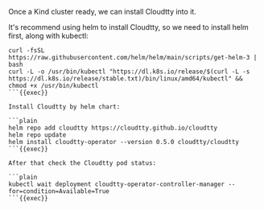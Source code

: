 Once a Kind cluster ready, we can install Cloudtty into it.

It's recommend using helm to install Cloudtty, so we need to install helm first, along with kubectl:

```plain
curl -fsSL https://raw.githubusercontent.com/helm/helm/main/scripts/get-helm-3 | bash
curl -L -o /usr/bin/kubectl "https://dl.k8s.io/release/$(curl -L -s https://dl.k8s.io/release/stable.txt)/bin/linux/amd64/kubectl" && chmod +x /usr/bin/kubectl
```{{exec}}

Install Cloudtty by helm chart:

```plain
helm repo add cloudtty https://cloudtty.github.io/cloudtty
helm repo update
helm install cloudtty-operator --version 0.5.0 cloudtty/cloudtty
```{{exec}}

After that check the Cloudtty pod status:

```plain
kubectl wait deployment cloudtty-operator-controller-manager --for=condition=Available=True
```{{exec}}
